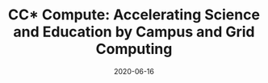 ---
title: "CC* Compute: Accelerating Science and Education by Campus and Grid Computing"
collection: funding
permalink: /funding/2020-NSFCC-mandel
date: 2020-06-16
venue: 'CU Denver'
link: 'https://www.nsf.gov/awardsearch/showAward?AWD_ID=2019089'
citation: 'PI: Jan Mandel, co-PIs: Carlos R Infante, Yaning Liu, Kannan Premnath, Amy L Roberts, <i>senior personnel: Ashis Kumer Biswas</i>, CC* Compute: Accelerating Science and Education by Campus and Grid Computing, Sponsor: <b>National Science Foundation</b>, Award amount: $399,938, Awarded: 06/2020.'
---